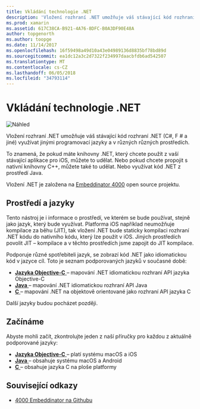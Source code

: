 ```yaml
---
title: Vkládání technologie .NET
description: 'Vložení rozhraní .NET umožňuje váš stávající kód rozhraní .NET (C#, F # a jiné) být využívány službou kód napsaný v jinými programovací jazyky.'
ms.prod: xamarin
ms.assetid: 617C38CA-B921-4A76-8DFC-B0A3DF90E48A
author: topgenorth
ms.author: toopge
ms.date: 11/14/2017
ms.openlocfilehash: 16f59498a49d10a43e04989136d8835bf78bd89d
ms.sourcegitcommit: ea1dc12a3c2d7322f234997daacbfdb6ad542507
ms.translationtype: MT
ms.contentlocale: cs-CZ
ms.lasthandoff: 06/05/2018
ms.locfileid: "34793114"
---
```

# <a name="net-embedding"></a>Vkládání technologie .NET

![Náhled](~/media/shared/preview.png)

Vložení rozhraní .NET umožňuje váš stávající kód rozhraní .NET (C#, F # a jiné) využívat jinými programovací jazyky a v různých různých prostředích.

To znamená, že pokud máte knihovny .NET, který chcete použít z vaší stávající aplikace pro iOS, můžete to udělat.   Nebo pokud chcete propojit s nativní knihovny C++, můžete také to udělat.   Nebo využívat kód .NET z prostředí Java.

Vložení .NET je založena na [Embeddinator 4000](https://github.com/mono/Embeddinator-4000) open source projektu.

## <a name="environments-and-languages"></a>Prostředí a jazyky

Tento nástroj je i informace o prostředí, ve kterém se bude používat, stejně jako jazyk, který bude využívat.   Platforma iOS například neumožňuje kompilace za běhu (JIT), tak vložení .NET bude staticky kompilaci rozhraní .NET kódu do nativního kódu, který lze použít v iOS.  Jiných prostředích povolit JIT – kompilace a v těchto prostředích jsme zapojit do JIT kompilace.

Podporuje různé spotřebiteli jazyk, se zobrazí kód .NET jako idiomatickou kód v jazyce cíl.   Toto je seznam podporovaných jazyků v současné době:

- [**Jazyka Objective-C** ](objective-c/index.md) – mapování .NET idiomatickou rozhraní API jazyka Objective-C
- [**Java** ](android/index.md) – mapování .NET idiomatickou rozhraní API Java
- [**C** ](get-started/c.md) – mapování .NET na objektově orientované jako rozhraní API jazyka C

Další jazyky budou pocházet později.

## <a name="getting-started"></a>Začínáme

Abyste mohli začít, zkontrolujte jeden z naší příručky pro každou z aktuálně podporované jazyky:

- [**Jazyka Objective-C** ](get-started/objective-c/index.md) – platí systému macOS a iOS
- [**Java** ](get-started/java/index.md) – obsahuje systému macOS a Android
- [**C** ](get-started/c.md) – obsahuje jazyka C na ploše platformy

## <a name="related-links"></a>Související odkazy

- [4000 Embeddinator na Githubu](https://github.com/mono/Embeddinator-4000)
